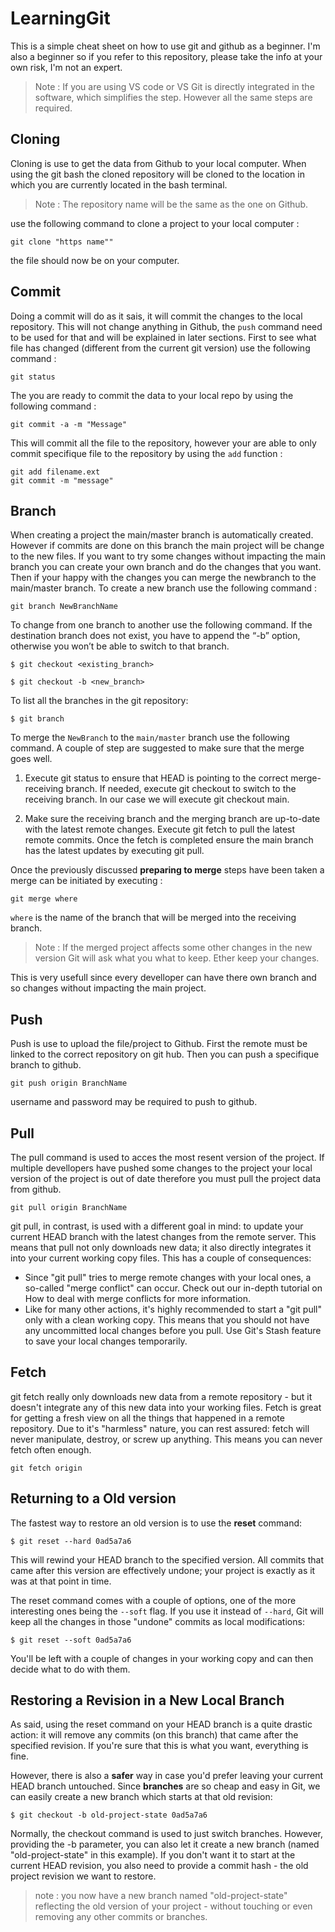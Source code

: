 # LearningGit

This is a simple cheat sheet on how to use git and github as a beginner. I'm also a beginner so if you refer to this repository, please take the info at your own risk, I'm not an expert.

> Note : If you are using VS code or VS Git is directly integrated in the software, which simplifies the step. However all the same steps are required.

## Cloning

Cloning is use to get the data from Github to your local computer. When using the git bash the cloned repository will be cloned to the location in which you are currently located in the bash terminal.

> Note : The repository name will be the same as the one on Github.

use the following command to clone a project to your local computer :

```git
git clone "https name""
```

the file should now be on your computer.

## Commit

Doing a commit will do as it sais, it will commit the changes to the local repository. This will not change anything in Github, the `push` command need to be used for that and will be explained in later sections. First to see what file has changed (different from the current git version) use the following command :

```git 
git status
```

The you are ready to commit the data to your local repo by using the following command :

```git 
git commit -a -m "Message"
```

This will commit all the file to the repository, however your are able to only commit specifique file to the repository by using the `add` function :

```git
git add filename.ext
git commit -m "message"
```

## Branch

When creating a project the main/master branch is automatically created. However if commits are done on this branch the main project will be change to the new files. If you want to try some changes without impacting the main branch you can create your own branch and do the changes that you want. Then if your happy with the changes you can merge the newbranch to the main/master branch. To create a new branch use the following command :

```git
git branch NewBranchName
```

To change from one branch to another use the following command. If the destination branch does not exist, you have to append the “-b” option, otherwise you won’t be able to switch to that branch.

```git
$ git checkout <existing_branch>

$ git checkout -b <new_branch>
```

To list all the branches in the git repository:

```
$ git branch
```

To merge the `NewBranch` to the `main/master` branch use the following command. A couple of step are suggested to make sure that the merge goes well.

1. Execute git status to ensure that HEAD is pointing to the correct merge-receiving branch. If needed, execute git checkout to switch to the receiving branch. In our case we will execute git checkout main.

2. Make sure the receiving branch and the merging branch are up-to-date with the latest remote changes. Execute git fetch to pull the latest remote commits. Once the fetch is completed ensure the main branch has the latest updates by executing git pull.

Once the previously discussed **preparing to merge** steps have been taken a merge can be initiated by executing : 

```git 
git merge where 
```

`where` is the name of the branch that will be merged into the receiving branch.

> Note : If the merged project affects some other changes in the new version Git will ask what you what to keep. Ether keep your changes.

This is very usefull since every develloper can have there own branch and so changes without impacting the main project.

## Push

Push is use to upload the file/project to Github. First the remote must be linked to the correct repository on git hub. Then you can push a specifique branch to github.

```git 
git push origin BranchName
```

username and password may be required to push to github.

## Pull

The pull command is used to acces the most resent version of the project. If multiple devellopers have pushed some changes to the project your local version of the project is out of date therefore you must pull the project data from github.

```git 
git pull origin BranchName
```

git pull, in contrast, is used with a different goal in mind: to update your current HEAD branch with the latest changes from the remote server. This means that pull not only downloads new data; it also directly integrates it into your current working copy files. This has a couple of consequences:

- Since "git pull" tries to merge remote changes with your local ones, a so-called "merge conflict" can occur. Check out our in-depth tutorial on How to deal with merge conflicts for more information.
- Like for many other actions, it's highly recommended to start a "git pull" only with a clean working copy. This means that you should not have any uncommitted local changes before you pull. Use Git's Stash feature to save your local changes temporarily.

## Fetch

git fetch really only downloads new data from a remote repository - but it doesn't integrate any of this new data into your working files. Fetch is great for getting a fresh view on all the things that happened in a remote repository.
Due to it's "harmless" nature, you can rest assured: fetch will never manipulate, destroy, or screw up anything. This means you can never fetch often enough.

```
git fetch origin
```

## Returning to a Old version

The fastest way to restore an old version is to use the **reset** command:

```
$ git reset --hard 0ad5a7a6
```

This will rewind your HEAD branch to the specified version. All commits that came after this version are effectively undone; your project is exactly as it was at that point in time.

The reset command comes with a couple of options, one of the more interesting ones being the `--soft` flag. If you use it instead of `--hard`, Git will keep all the changes in those "undone" commits as local modifications:

```
$ git reset --soft 0ad5a7a6
```

You'll be left with a couple of changes in your working copy and can then decide what to do with them.

## Restoring a Revision in a New Local Branch

As said, using the reset command on your HEAD branch is a quite drastic action: it will remove any commits (on this branch) that came after the specified revision. If you're sure that this is what you want, everything is fine.

However, there is also a **safer** way in case you'd prefer leaving your current HEAD branch untouched. Since **branches** are so cheap and easy in Git, we can easily create a new branch which starts at that old revision:

```
$ git checkout -b old-project-state 0ad5a7a6
```

Normally, the checkout command is used to just switch branches. However, providing the -b parameter, you can also let it create a new branch (named "old-project-state" in this example). If you don't want it to start at the current HEAD revision, you also need to provide a commit hash - the old project revision we want to restore.

> note : you now have a new branch named "old-project-state" reflecting the old version of your project - without touching or even removing any other commits or branches.

